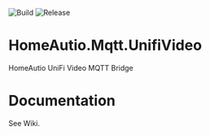 ![Build](https://github.com/i8beef/HomeAutio.Mqtt.UnifiVideo/actions/workflows/build.yml/badge.svg?branch=master)
![Release](https://github.com/i8beef/HomeAutio.Mqtt.UnifiVideo/actions/workflows/release.yml/badge.svg)

# HomeAutio.Mqtt.UnifiVideo
HomeAutio UniFi Video MQTT Bridge

# Documentation
See Wiki.
